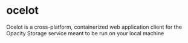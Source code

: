 # ocelot
Ocelot is a cross-platform, containerized web application client for the Opacity Storage service meant to be run on your local machine
